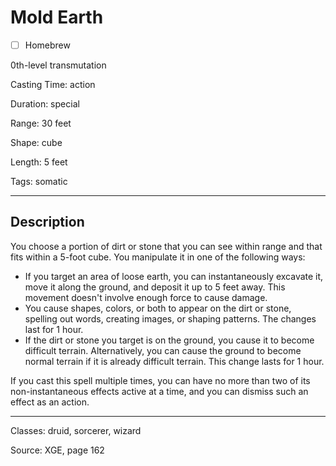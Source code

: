 # Mold Earth

- [ ] Homebrew

0th-level transmutation

Casting Time: action

Duration: special

Range: 30 feet

Shape: cube

Length: 5 feet

Tags: somatic

---

## Description
You choose a portion of dirt or stone that you can see within range and that fits within a 5-foot cube. You manipulate it in one of the following ways:
- If you target an area of loose earth, you can instantaneously excavate it, move it along the ground, and deposit it up to 5 feet away. This movement doesn't involve enough force to cause damage.
- You cause shapes, colors, or both to appear on the dirt or stone, spelling out words, creating images, or shaping patterns. The changes last for 1 hour.
- If the dirt or stone you target is on the ground, you cause it to become difficult terrain. Alternatively, you can cause the ground to become normal terrain if it is already difficult terrain. This change lasts for 1 hour.

If you cast this spell multiple times, you can have no more than two of its non-instantaneous effects active at a time, and you can dismiss such an effect as an action.

---

Classes: druid, sorcerer, wizard

Source: XGE, page 162
